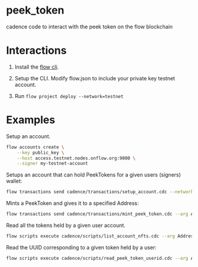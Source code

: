 # peek_token
cadence code to interact with the peek token on the flow blockchain


# Interactions
1. Install the [flow cli](https://docs.onflow.org/flow-cli/install).

2. Setup the CLI. Modify flow.json to include your private key testnet account.

3. Run `flow project deploy --network=testnet`

# Examples
Setup an account.

```bash
flow accounts create \
    --key public_key \
    --host access.testnet.nodes.onflow.org:9000 \
    --signer my-testnet-account 
```

Setups an account that can hold PeekTokens for a given users (signers) wallet:
```bash
flow transactions send cadence/transactions/setup_account.cdc --network=testnet --signer my-testnet-account
```

Mints a PeekToken and gives it to a specified Address:
```bash
flow transactions send cadence/transactions/mint_peek_token.cdc --arg Address:"0xa43afa97541f53f1" --arg String:"testid" --network=testnet --signer my-testnet-account
```

Read all the tokens held by a given user account.
```bash
flow scripts execute cadence/scripts/list_account_nfts.cdc --arg Address:"0xa43afa97541f53f1" --network=testnet
```

Read the UUID corresponding to a given token held by a user:
```bash
flow scripts execute cadence/scripts/read_peek_token_userid.cdc --arg Address:"0xa43afa97541f53f1" --arg UInt64:"0" --network=testnet
```
